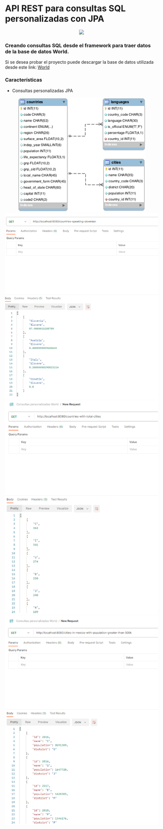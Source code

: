 # API REST para consultas SQL personalizadas con JPA
<p align="center">
<img src="https://cutecdn.codingdojo.com/svg_images/logos/coding_dojo_blue.svg" width="500">
</p>


### Creando consultas SQL desde el framework para traer datos de la base de datos World.

Si se desea probar el proyecto puede descargar la base de datos utilizada desde este link:
<a href="https://assets.codingdojo.com/boomyeah/company_209/chapter_3569/handouts/chapter3569_5432_world.sql">World</a>

### Características

- Consultas personalizadas JPA


<div align="center">
  <img src="capturas/cap4.png" >
  <img src="capturas/cap1.PNG" >
  <img src="capturas/cap2.PNG" >
  <img src="capturas/cap3.PNG" >
</div>
